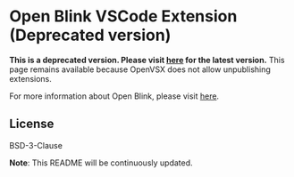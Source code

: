 # Open Blink VSCode Extension (Deprecated version)

**This is a deprecated version. Please visit [here](https://marketplace.visualstudio.com/items?itemName=OpenBlink.open-blink-vscode-extension) for the latest version.**
This page remains available because OpenVSX does not allow unpublishing extensions. 

For more information about Open Blink, please visit [here](https://github.com/OpenBlink/openblink).

## License

BSD-3-Clause

**Note**: This README will be continuously updated.
